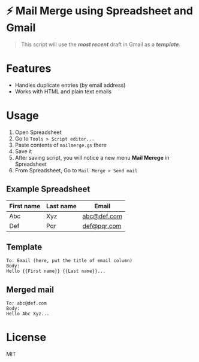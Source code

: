 # ⚡️ Mail Merge using Spreadsheet and Gmail

> This script will use the ***most recent*** draft in Gmail as a ***template***.


# Features

* Handles duplicate entries (by email address)
* Works with HTML and plain text emails


# Usage

1. Open Spreadsheet
2. Go to `Tools > Script editor...`
  1. Paste contents of `mailmerge.gs` there
  2. Save it
3. After saving script, you will notice a new menu **Mail Merege** in Spreadsheet
4. From Spreadsheet, Go to `Mail Merge > Send mail`


## Example Spreadsheet

| First name | Last name | Email       |
| ---------- | --------- | ----------- |
| Abc        | Xyz       | abc@def.com |
| Def        | Pqr       | def@pqr.com |


## Template

```
To: Email (here, put the title of email column)
Body:
Hello {{First name}} {{Last name}}...
```


## Merged mail

```
To: abc@def.com
Body:
Hello Abc Xyz...
```


# License

MIT
